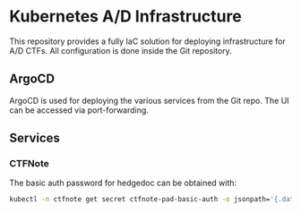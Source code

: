 # Kubernetes A/D Infrastructure

This repository provides a fully IaC solution for deploying infrastructure for A/D CTFs. All configuration is done inside the Git repository. 

## ArgoCD

ArgoCD is used for deploying the various services from the Git repo. The UI can be accessed via port-forwarding.

## Services

### CTFNote

The basic auth password for hedgedoc can be obtained with: 

```bash
kubectl -n ctfnote get secret ctfnote-pad-basic-auth -o jsonpath='{.data.password}' | base64 -d
```